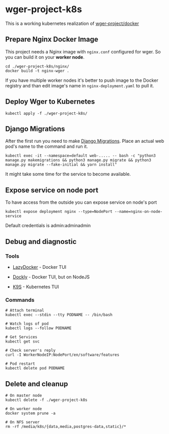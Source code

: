 # wger-project-k8s
This is a working kubernetes realization of [wger-project/docker](https://github.com/wger-project/docker)

## Prepare Nginx Docker Image

This project needs a Nginx image with `nginx.conf` configured for wger. So you can build it on your **worker node**. 

```
cd ./wger-project-k8s/nginx/
docker build -t nginx-wger .
```

If you have multiple worker nodes it's better to push image to the Docker registry and than edit image's name in `nginx-deployment.yaml` to pull it.

## Deploy Wger to Kubernetes

```
kubectl apply -f ./wger-project-k8s/
```

## Django Migrations

After the first run you need to make [Django Migrations](https://docs.djangoproject.com/en/3.1/topics/migrations/). Place an actual web pod's name to the command and run it.

```
kubectl exec -it --namespace=default web-..... -- bash -c "python3 manage.py makemigrations && python3 manage.py migrate && python3 manage.py migrate --fake-initial && yarn install"
```

It might take some time for the service to become available.

## Expose service on node port

To have access from the outside you can expose service on node's port

```
kubectl expose deployment nginx --type=NodePort --name=nginx-on-node-service
```

Default credentials is admin:adminadmin


## Debug and diagnostic

### Tools

* [LazyDocker](https://github.com/jesseduffield/lazydocker) - Docker TUI

* [Dockly](https://github.com/lirantal/dockly) - Docker TUI, but on NodeJS

* [K9S](https://github.com/derailed/k9s) - Kubernetes TUI

### Commands

```
# Attach terminal
kubectl exec --stdin --tty PODNAME -- /bin/bash

# Watch logs of pod
kubectl logs --follow PODNAME

# Get Services
kubectl get svc

# Check server's reply
curl -I WorkerNodeIP:NodePort/en/software/features

# Pod restart
kubectl delete pod PODNAME
```


## Delete and cleanup

```
# On master node
kubectl delete -f ./wger-project-k8s

# On worker node
docker system prune -a

# On NFS server
rm -rf /media/k8s/{data,media,postgres-data,static}/*
```